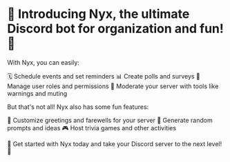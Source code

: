 # 🌌 Introducing Nyx, the ultimate Discord bot for organization and fun! 🌌

With Nyx, you can easily:

🗓️ Schedule events and set reminders
📊 Create polls and surveys
👑 Manage user roles and permissions
🚨 Moderate your server with tools like warnings and muting

But that's not all! Nyx also has some fun features:

💬 Customize greetings and farewells for your server
🎲 Generate random prompts and ideas
🎮 Host trivia games and other activities

🚀 Get started with Nyx today and take your Discord server to the next level! 🚀
